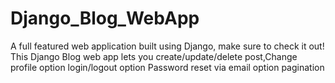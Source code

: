 # Django_Blog_WebApp
A full featured web application built using Django, make sure to check it out! This Django Blog web app lets you create/update/delete post,Change profile option
login/logout option
Password reset via email option
pagination

